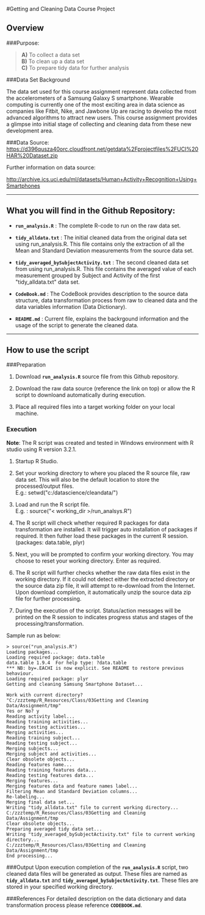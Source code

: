 #Getting and Cleaning Data Course Project
  
  
## Overview


###Purpose: 
>**A)** To collect a data set  
>**B)** To clean up a data set  
>**C)** To prepare tidy data for further analysis

###Data Set Background

The data set used for this course assignment represent data collected from the accelerometers of a Samsung Galaxy S smartphone. Wearable computing is currently one of the most exciting area in data science as companies like Fitbit, Nike, and Jawbone Up are racing to develop the most advanced algorithms to attract new users. This course assignment provides a glimpse into initial stage of collecting and cleaning data from these new development area.

###Data Source:
https://d396qusza40orc.cloudfront.net/getdata%2Fprojectfiles%2FUCI%20HAR%20Dataset.zip 

Further information on data source:   

http://archive.ics.uci.edu/ml/datasets/Human+Activity+Recognition+Using+Smartphones 

---
  

## What you will find in the Github Repository:

- **`run_analysis.R`** : The complete R-code to run on the raw data set.

- **`tidy_alldata.txt`** : The initial cleaned data from the original data set using run_analysis.R. This file contains only the extraction of all the Mean and Standard Deviation measurements from the source data set.

- **`tidy_averaged_bySubjectActivity.txt`** : The second cleaned data set from using run_analysis.R. This file contains the averaged value of each measurement grouped by Subject and Activity of the first "tidy_alldata.txt" data set.

- **`CodeBook.md`** : The CodeBook provides description to the source data structure, data transformation process from raw to cleaned data and the data variables information (Data Dictionary). 

- **`README.md`** : Current file, explains the backrgound information and the usage of the script to generate the cleaned data.

---

## How to use the script

###Preparation

1. Download **`run_analysis.R`** source file from this Github repository.

2. Download the raw data source (reference the link on top) or allow the R script to downloand automatically during execution.

3. Place all required files into a target working folder on your local machine.

### Execution

**Note**: The R script was created and tested in Windows environment with R studio using R version 3.2.1. 

1. Startup R Studio.

2. Set your working directory to where you placed the R source file, raw data set. This will also be the default location to store the processed/output files.  
E.g.: setwd("c:/datascience/cleandata/")

3. Load and run the R script file.   
E.g. : source("< working_dir >/run_analsys.R")

4. The R script will check whether required R packages for data transformation are installed. It will trigger auto installation of packages if required. It then futher load these packages in the current R session. (packages: data.table, plyr)

5. Next, you will be prompted to confirm your working directory. You may choose to reset your working directory. Enter as required.

6. The R script will further checks whether the raw data files exist in the working directory. If it could not detect either the extracted directory or the source data zip file, it will attempt to re-download from the Internet. Upon download completion, it automatically unzip the source data zip file for further processing.

7. During the execution of the script. Status/action messages will be printed on the R session to indicates progress status and stages of the processing/transformation. 

Sample run as below:

```
> source("run_analysis.R")  
Loading packages...  
Loading required package: data.table  
data.table 1.9.4  For help type: ?data.table  
*** NB: by=.EACHI is now explicit. See README to restore previous behaviour.  
Loading required package: plyr  
Getting and cleaning Samsung Smartphone Dataset...  

Work with current directory?    
"C:/zzztemp/R_Resources/Class/03Getting and Cleaning Data/Assignment/tmp"  
Yes or No? y  
Reading activity label...  
Reading training activities...  
Reading testing activities...   
Merging activities...  
Reading training subject...  
Reading testing subject...  
Merging subjects...  
Merging subject and activities...  
Clear obsolete objects...  
Reading features name...  
Reading training features data...  
Reading testing features data...  
Merging features...  
Merging features data and feature names label...  
Filtering Mean and Standard Deviation columns...  
Re-labeling...  
Merging final data set...  
Writing "tidy_alldata.txt" file to current working directory...  
C:/zzztemp/R_Resources/Class/03Getting and Cleaning Data/Assignment/tmp  
Clear obsolete objects...  
Preparing averaged tidy data set...  
Writing "tidy_averaged_bySubjectActivity.txt" file to current working directory...  
C:/zzztemp/R_Resources/Class/03Getting and Cleaning Data/Assignment/tmp  
End processing... 
```



###Output
Upon execution completion of the **`run_analysis.R`** script, two cleaned data files will be generated as output. These files are named as **`tidy_alldata.txt`** and **`tidy_averaged_bySubjectActivity.txt`**. These files are stored in your specified working directory.


###References
For detailed description on the data dictionary and data transformation  process please reference **`CODEBOOK.md`**.

